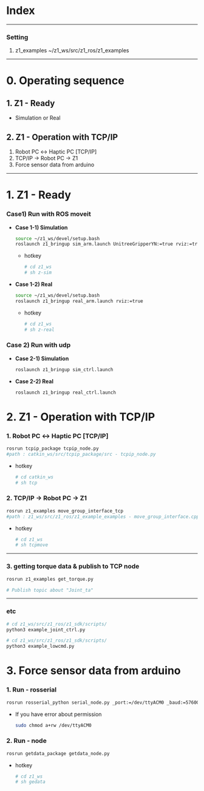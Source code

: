 # Index

---

### Setting
1. z1_examples
   ~/z1_ws/src/z1_ros/z1_examples

---

# 0. Operating sequence

## 1. Z1 - Ready

- Simulation or Real

## 2. Z1 - Operation with TCP/IP

1. Robot PC ↔ Haptic PC [TCP/IP]
2. TCP/IP → Robot PC → Z1
3. Force sensor data from arduino

---

# 1. Z1 - Ready

### Case1) Run with ROS moveit

- **Case 1-1) Simulation**
    
    ```bash
    source ~/z1_ws/devel/setup.bash
    roslaunch z1_bringup sim_arm.launch UnitreeGripperYN:=true rviz:=true
    ```
    
    - hotkey
        
        ```bash
        # cd z1_ws
        # sh z-sim
        ```
        
- **Case 1-2) Real**
    
    ```bash
    source ~/z1_ws/devel/setup.bash
    roslaunch z1_bringup real_arm.launch rviz:=true
    ```
    
    - hotkey
        
        ```bash
        # cd z1_ws
        # sh z-real
        ```
        

### Case 2) Run with udp

- **Case 2-1) Simulation**
    
    ```bash
    roslaunch z1_bringup sim_ctrl.launch
    ```
    
- **Case 2-2) Real**
    
    ```bash
    roslaunch z1_bringup real_ctrl.launch
    ```
    

# 2. Z1 - Operation with TCP/IP

### 1. Robot PC ↔ Haptic PC [TCP/IP]

```bash
rosrun tcpip_package tcpip_node.py
#path : catkin_ws/src/tcpip_package/src - tcpip_node.py
```

- hotkey
    
    ```bash
    # cd catkin_ws
    # sh tcp
    ```
    

### 2. TCP/IP → Robot PC → Z1

```bash
rosrun z1_examples move_group_interface_tcp
#path : z1_ws/src/z1_ros/z1_example_examples - move_group_interface.cpp
```

- hotkey
    
    ```bash
    # cd z1_ws
    # sh tcpmove
    ```
    

---

### 3. getting torque data & publish to TCP node

```bash
rosrun z1_examples get_torque.py

# Publish topic about "Joint_ta"
```

---

### etc

```bash
# cd z1_ws/src/z1_ros/z1_sdk/scripts/
python3 example_joint_ctrl.py
```

```bash
# cd z1_ws/src/z1_ros/z1_sdk/scripts/
python3 example_lowcmd.py
```

# 3. Force sensor data from arduino

### 1. Run - rosserial

```bash
rosrun rosserial_python serial_node.py _port:=/dev/ttyACM0 _baud:=57600
```

- If you have error about permission
    
    ```bash
    sudo chmod a+rw /dev/ttyACM0
    ```
    

### 2. Run - node

```bash
rosrun getdata_package getdata_node.py
```

- hotkey
    
    ```bash
    # cd z1_ws
    # sh gedata
    ```
